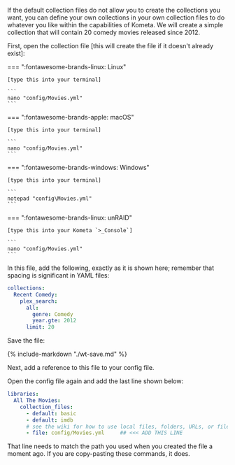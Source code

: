 If the default collection files do not allow you to create the collections you want, you can define your own collections in your own collection files to do whatever you like within the capabilities of Kometa.  We will create a simple collection that will contain 20 comedy movies released since 2012.

First, open the collection file [this will create the file if it doesn't already exist]:

=== ":fontawesome-brands-linux: Linux"

    [type this into your terminal]
    
    ```
    nano "config/Movies.yml"
    ```

=== ":fontawesome-brands-apple: macOS"

    [type this into your terminal]
    
    ```
    nano "config/Movies.yml"
    ```

=== ":fontawesome-brands-windows: Windows"

    [type this into your terminal]
   
    ```
    notepad "config\Movies.yml"
    ```

=== ":fontawesome-brands-linux: unRAID"

    [type this into your Kometa `>_Console`]
    
    ```
    nano "config/Movies.yml"
    ```


In this file, add the following, exactly as it is shown here; remember that spacing is significant in YAML files:

```yaml
collections:
  Recent Comedy:
    plex_search:
      all:
        genre: Comedy
        year.gte: 2012
      limit: 20
```

Save the file:

{%
   include-markdown "./wt-save.md"
%}

Next, add a reference to this file to your config file.

Open the config file again and add the last line shown below:

```yaml
libraries:
  All The Movies:
    collection_files:
      - default: basic
      - default: imdb
      # see the wiki for how to use local files, folders, URLs, or files from git
      - file: config/Movies.yml     ## <<< ADD THIS LINE
```

That line needs to match the path you used when you created the file a moment ago.  If you are copy-pasting these commands, it does.
